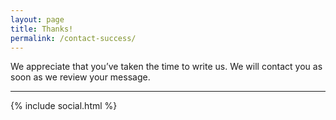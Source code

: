 ```yaml
---
layout: page
title: Thanks!
permalink: /contact-success/
---
```


We appreciate that you’ve taken the time to write us. We will contact you as soon as we review your message.

---

{% include social.html %}
